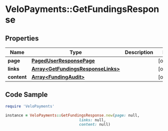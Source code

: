 # VeloPayments::GetFundingsResponse

## Properties

Name | Type | Description | Notes
------------ | ------------- | ------------- | -------------
**page** | [**PagedUserResponsePage**](PagedUserResponsePage.md) |  | [optional] 
**links** | [**Array&lt;GetFundingsResponseLinks&gt;**](GetFundingsResponseLinks.md) |  | [optional] 
**content** | [**Array&lt;FundingAudit&gt;**](FundingAudit.md) |  | [optional] 

## Code Sample

```ruby
require 'VeloPayments'

instance = VeloPayments::GetFundingsResponse.new(page: null,
                                 links: null,
                                 content: null)
```


